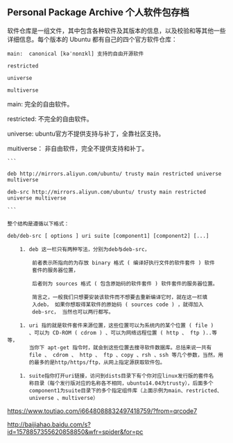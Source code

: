 ## Personal Package Archive 个人软件包存档

软件仓库是一组文件，其中包含各种软件及其版本的信息，以及校验和等其他一些详细信息。每个版本的 Ubuntu 都有自己的四个官方软件仓库：

    main:  canonical [kəˈnɒnɪkl] 支持的自由开源软件

    restricted

    universe

    multiverse

main:           完全的自由软件。

restricted:     不完全的自由软件。

universe:       ubuntu官方不提供支持与补丁，全靠社区支持。

muitiverse：    非自由软件，完全不提供支持和补丁。



    ```

    deb http://mirrors.aliyun.com/ubuntu/ trusty main restricted universe multiverse

    deb-src http://mirrors.aliyun.com/ubuntu/ trusty main restricted universe multiverse

    ```

    整个结构是遵循以下格式：

    deb/deb-src [ options ] uri suite [component1] [component2] [...]

        1. deb 这一栏只有两种写法，分别为deb与deb-src，
        
            前者表示所指向的为存放 binary 格式 ( 编译好执行文件的软件套件 ) 软件
            套件的服务器位置，
        
            后者则为 sources 格式 ( 包含原始码的软件套件 ) 软件套件的服务器位置。 
        
            简言之，一般我们只想要安装该软件而不想要去重新编译它时，就在这一栏填
            入deb， 如果你想取得某软件的原始码 ( sources code ) ，就得加入
            deb-src， 当然也可以两行都写。
        
        1. uri 指的就是软件套件来源位置，这些位置可以为系统内的某个位置 ( file )
           、可以为 CD-ROM ( cdrom ) 、可以为网络远程位置 ( http 、 ftp )..等等，
           当你下 apt-get 指令时，就会到这些位置去搜寻软件数据库。总括来说一共有
           file 、 cdrom 、 http 、 ftp 、copy 、rsh 、ssh 等几个参数，当然，用
           的最多的是http/https/ftp，从网上指定源获取软件包。
        
        1. suite指你打开uri链接，访问到dists目录下有个你对应linux发行版的套件名
           称目录（每个发行版对应的名称各不相同，ubuntu14.04为trusty），后面多个
           component1为suite目录下的多个指定组件库（上面示例为main、restricted、
           universe 、multiverse）


https://www.toutiao.com/i6648088832497418759/?from=qrcode7

http://baijiahao.baidu.com/s?id=1578857355620858850&wfr=spider&for=pc
